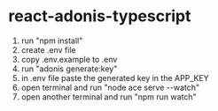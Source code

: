 # react-adonis-typescript
  1. run "npm install"
  2. create .env file
  3. copy .env.example to .env
  4. run "adonis generate:key"
  5. in .env file paste the generated key in the APP_KEY
  6. open terminal and run "node ace serve --watch"
  7. open another terminal and run "npm run watch"
